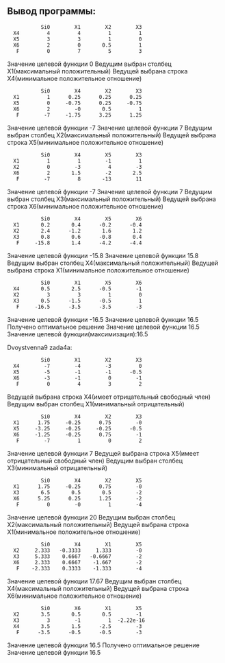 ## Вывод программы:
               Si0        X1        X2        X3  
      X4         4         4         1         1  
      X5         3         3         1         0  
      X6         2         0       0.5         1  
       F         0         7         5         3  
Значение целевой функции 0
Ведущим выбран столбец X1(максимальный положительный)
Ведущей выбрана строка X4(минимальное положительное отношение)

               Si0        X4        X2        X3  
      X1         1      0.25      0.25      0.25  
      X5         0     -0.75      0.25     -0.75  
      X6         2        -0       0.5         1  
       F        -7     -1.75      3.25      1.25  
Значение целевой функции -7
Значение целевой функции 7
Ведущим выбран столбец X2(максимальный положительный)
Ведущей выбрана строка X5(минимальное положительное отношение)

               Si0        X4        X5        X3  
      X1         1         1        -1         1  
      X2         0        -3         4        -3  
      X6         2       1.5        -2       2.5  
       F        -7         8       -13        11  
Значение целевой функции -7
Значение целевой функции 7
Ведущим выбран столбец X3(максимальный положительный)
Ведущей выбрана строка X6(минимальное положительное отношение)

               Si0        X4        X5        X6  
      X1       0.2       0.4      -0.2      -0.4  
      X2       2.4      -1.2       1.6       1.2  
      X3       0.8       0.6      -0.8       0.4  
       F     -15.8       1.4      -4.2      -4.4  
Значение целевой функции -15.8
Значение целевой функции 15.8
Ведущим выбран столбец X4(максимальный положительный)
Ведущей выбрана строка X1(минимальное положительное отношение)

               Si0        X1        X5        X6  
      X4       0.5       2.5      -0.5        -1  
      X2         3         3         1         0  
      X3       0.5      -1.5      -0.5         1  
       F     -16.5      -3.5      -3.5        -3  
Значение целевой функции -16.5
Значение целевой функции 16.5
Получено оптимальное решение
Значение целевой функции 16.5
Значение целевой функции(максимизация):16.5

Dvoystvenna9 zada4a:

               Si0        X1        X2        X3  
      X4        -7        -4        -3         0  
      X5        -5        -1        -1      -0.5  
      X6        -3        -1         0        -1  
       F         0         4         3         2  
Ведущей выбрана строка X4(имеет отрицательный свободный член)
Ведущим выбран столбец X1(минимальный отрицательный)

               Si0        X4        X2        X3  
      X1      1.75     -0.25      0.75        -0  
      X5     -3.25     -0.25     -0.25      -0.5  
      X6     -1.25     -0.25      0.75        -1  
       F        -7         1         0         2  
Значение целевой функции 7
Ведущей выбрана строка X5(имеет отрицательный свободный член)
Ведущим выбран столбец X3(минимальный отрицательный)

               Si0        X4        X2        X5  
      X1      1.75     -0.25      0.75        -0  
      X3       6.5       0.5       0.5        -2  
      X6      5.25      0.25      1.25        -2  
       F         0        -0         1        -4  
Значение целевой функции 20
Ведущим выбран столбец X2(максимальный положительный)
Ведущей выбрана строка X1(минимальное положительное отношение)

               Si0        X4        X1        X5  
      X2     2.333   -0.3333     1.333        -0  
      X3     5.333    0.6667   -0.6667        -2  
      X6     2.333    0.6667    -1.667        -2  
       F    -2.333    0.3333    -1.333        -4  
Значение целевой функции 17.67
Ведущим выбран столбец X4(максимальный положительный)
Ведущей выбрана строка X6(минимальное положительное отношение)

               Si0        X6        X1        X5  
      X2       3.5       0.5       0.5        -1  
      X3         3        -1         1  -2.22e-16  
      X4       3.5       1.5      -2.5        -3  
       F      -3.5      -0.5      -0.5        -3  
Значение целевой функции 16.5
Получено оптимальное решение
Значение целевой функции 16.5



